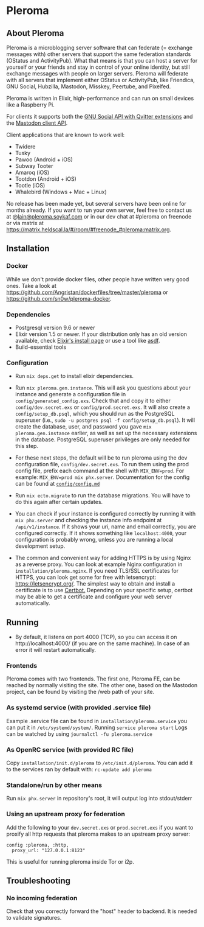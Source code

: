 # Pleroma

## About Pleroma

Pleroma is a microblogging server software that can federate (= exchange messages with) other servers that support the same federation standards (OStatus and ActivityPub). What that means is that you can host a server for yourself or your friends and stay in control of your online identity, but still exchange messages with people on larger servers. Pleroma will federate with all servers that implement either OStatus or ActivityPub, like Friendica, GNU Social, Hubzilla, Mastodon, Misskey, Peertube, and Pixelfed.

Pleroma is written in Elixir, high-performance and can run on small devices like a Raspberry Pi.

For clients it supports both the [GNU Social API with Qvitter extensions](https://twitter-api.readthedocs.io/en/latest/index.html) and the [Mastodon client API](https://github.com/tootsuite/documentation/blob/master/Using-the-API/API.md).

Client applications that are known to work well:

* Twidere
* Tusky
* Pawoo (Android + iOS)
* Subway Tooter
* Amaroq (iOS)
* Tootdon (Android + iOS)
* Tootle (iOS)
* Whalebird (Windows + Mac + Linux)

No release has been made yet, but several servers have been online for months already. If you want to run your own server, feel free to contact us at @lain@pleroma.soykaf.com or in our dev chat at #pleroma on freenode or via matrix at https://matrix.heldscal.la/#/room/#freenode_#pleroma:matrix.org.

## Installation

### Docker

While we don't provide docker files, other people have written very good ones. Take a look at https://github.com/Angristan/dockerfiles/tree/master/pleroma or https://github.com/sn0w/pleroma-docker.

### Dependencies

* Postgresql version 9.6 or newer
* Elixir version 1.5 or newer. If your distribution only has an old version available, check [Elixir's install page](https://elixir-lang.org/install.html) or use a tool like [asdf](https://github.com/asdf-vm/asdf).
* Build-essential tools

### Configuration

  * Run `mix deps.get` to install elixir dependencies.

  * Run `mix pleroma.gen.instance`. This will ask you questions about your instance and generate a configuration file in `config/generated_config.exs`. Check that and copy it to either `config/dev.secret.exs` or `config/prod.secret.exs`. It will also create a `config/setup_db.psql`, which you should run as the PostgreSQL superuser (i.e., `sudo -u postgres psql -f config/setup_db.psql`). It will create the database, user, and password you gave `mix pleroma.gen.instance` earlier, as well as set up the necessary extensions in the database. PostgreSQL superuser privileges are only needed for this step.

  * For these next steps, the default will be to run pleroma using the dev configuration file, `config/dev.secret.exs`. To run them using the prod config file, prefix each command at the shell with `MIX_ENV=prod`. For example: `MIX_ENV=prod mix phx.server`. Documentation for the config can be found at [``config/config.md``](config/config.md)

  * Run `mix ecto.migrate` to run the database migrations. You will have to do this again after certain updates.

  * You can check if your instance is configured correctly by running it with `mix phx.server` and checking the instance info endpoint at `/api/v1/instance`. If it shows your uri, name and email correctly, you are configured correctly. If it shows something like `localhost:4000`, your configuration is probably wrong, unless you are running a local development setup.

  * The common and convenient way for adding HTTPS is by using Nginx as a reverse proxy. You can look at example Nginx configuration in `installation/pleroma.nginx`. If you need TLS/SSL certificates for HTTPS, you can look get some for free with letsencrypt: <https://letsencrypt.org/>. The simplest way to obtain and install a certificate is to use [Certbot.](https://certbot.eff.org) Depending on your specific setup, certbot may be able to get a certificate and configure your web server automatically.

## Running

* By default, it listens on port 4000 (TCP), so you can access it on http://localhost:4000/ (if you are on the same machine). In case of an error it will restart automatically.

### Frontends
Pleroma comes with two frontends. The first one, Pleroma FE, can be reached by normally visiting the site. The other one, based on the Mastodon project, can be found by visiting the /web path of your site.

### As systemd service (with provided .service file)
Example .service file can be found in `installation/pleroma.service` you can put it in `/etc/systemd/system/`.
Running `service pleroma start`
Logs can be watched by using `journalctl -fu pleroma.service`

### As OpenRC service (with provided RC file)
Copy ``installation/init.d/pleroma`` to ``/etc/init.d/pleroma``.
You can add it to the services ran by default with:
``rc-update add pleroma``

### Standalone/run by other means
Run `mix phx.server` in repository's root, it will output log into stdout/stderr

### Using an upstream proxy for federation

Add the following to your `dev.secret.exs` or `prod.secret.exs` if you want to proxify all http requests that pleroma makes to an upstream proxy server:

    config :pleroma, :http,
      proxy_url: "127.0.0.1:8123"

This is useful for running pleroma inside Tor or i2p.

## Troubleshooting

### No incoming federation

Check that you correctly forward the "host" header to backend. It is needed to validate signatures.
